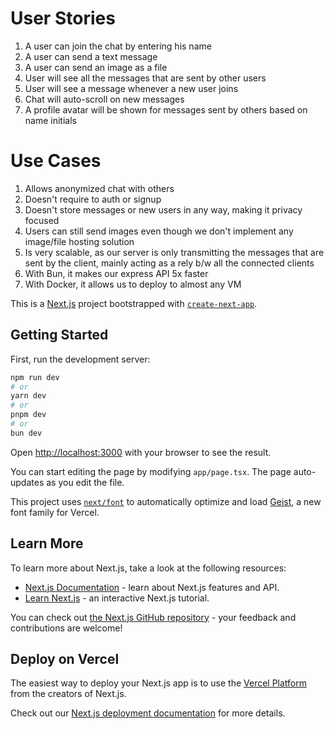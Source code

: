 # User Stories
1. A user can join the chat by entering his name
2. A user can send a text message
3. A user can send an image as a file
4. User will see all the messages that are sent by other users
5. User will see a message whenever a new user joins
6. Chat will auto-scroll on new messages 
7. A profile avatar will be shown for messages sent by others based on name initials
# Use Cases
1. Allows anonymized chat with others
2. Doesn't require to auth or signup
3. Doesn't store messages or new users in any way, making it privacy focused
4. Users can still send images even though we don't implement any image/file hosting solution
5. Is very scalable, as our server is only transmitting the messages that are sent by the client, mainly acting as a rely b/w all the connected clients
6. With Bun, it makes our express API 5x faster
7. With Docker, it allows us to deploy to almost any VM






This is a [Next.js](https://nextjs.org) project bootstrapped with [`create-next-app`](https://nextjs.org/docs/app/api-reference/cli/create-next-app).

## Getting Started

First, run the development server:

```bash
npm run dev
# or
yarn dev
# or
pnpm dev
# or
bun dev
```

Open [http://localhost:3000](http://localhost:3000) with your browser to see the result.

You can start editing the page by modifying `app/page.tsx`. The page auto-updates as you edit the file.

This project uses [`next/font`](https://nextjs.org/docs/app/building-your-application/optimizing/fonts) to automatically optimize and load [Geist](https://vercel.com/font), a new font family for Vercel.

## Learn More

To learn more about Next.js, take a look at the following resources:

- [Next.js Documentation](https://nextjs.org/docs) - learn about Next.js features and API.
- [Learn Next.js](https://nextjs.org/learn) - an interactive Next.js tutorial.

You can check out [the Next.js GitHub repository](https://github.com/vercel/next.js) - your feedback and contributions are welcome!

## Deploy on Vercel

The easiest way to deploy your Next.js app is to use the [Vercel Platform](https://vercel.com/new?utm_medium=default-template&filter=next.js&utm_source=create-next-app&utm_campaign=create-next-app-readme) from the creators of Next.js.

Check out our [Next.js deployment documentation](https://nextjs.org/docs/app/building-your-application/deploying) for more details.
